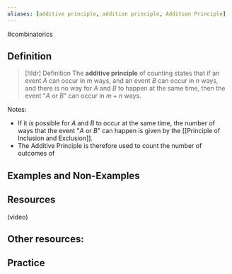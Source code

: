 ```yaml
---
aliases: [additive principle, addition principle, Addition Principle]
--- 
```


#combinatorics

## Definition 

> [!tldr] Definition
> The **additive principle** of counting states that if an event $A$ can occur in $m$ ways, and an event $B$ can occur in $n$ ways, and there is no way for $A$ and $B$ to happen at the same time, then the event "$A$ or $B$" can occur in $m+n$ ways. 

Notes: 
* If it *is* possible for $A$ and $B$ to occur at the same time, the number of ways that the event "$A$ or $B$" can happen is given by the [[Principle of Inclusion and Exclusion]]. 
* The Additive Principle is therefore used to count the number of outcomes of 

## Examples and Non-Examples

## Resources 

(video)

Other resources: 
- 

## Practice 
